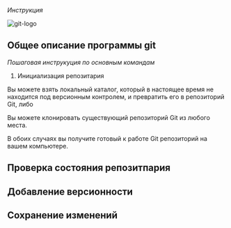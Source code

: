 *Инструкция*  

![git-logo](../%D1%81%D0%B5%D0%BC%D0%B8%D0%BD%D0%B0%D1%804/git-logo.png)





## Общее описание программы git
*Пошаговая инструкуция по основным командам*

1. Инициализация репозитария

 Вы можете взять локальный каталог, который в настоящее время не находится под версионным контролем, и превратить его в репозиторий Git, либо


Вы можете клонировать существующий репозиторий Git из любого места.

В обоих случаях вы получите готовый к работе Git репозиторий на вашем компьютере.



## Проверка состояния репозитпария 

## Добавление версионности 

## Сохранение изменений 

